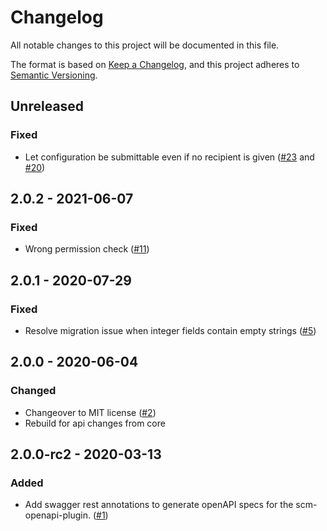 # Changelog
All notable changes to this project will be documented in this file.

The format is based on [Keep a Changelog](https://keepachangelog.com/en/1.0.0/),
and this project adheres to [Semantic Versioning](https://semver.org/spec/v2.0.0.html).

## Unreleased
### Fixed
- Let configuration be submittable even if no recipient is given ([#23](https://github.com/scm-manager/scm-notify-plugin/pull/23) and [#20](https://github.com/scm-manager/scm-notify-plugin/pull/20))

## 2.0.2 - 2021-06-07
### Fixed
- Wrong permission check ([#11](https://github.com/scm-manager/scm-notify-plugin/pull/11))

## 2.0.1 - 2020-07-29
### Fixed
- Resolve migration issue when integer fields contain empty strings ([#5](https://github.com/scm-manager/scm-notify-plugin/pull/5))

## 2.0.0 - 2020-06-04
### Changed
- Changeover to MIT license ([#2](https://github.com/scm-manager/scm-notify-plugin/pull/2))
- Rebuild for api changes from core

## 2.0.0-rc2 - 2020-03-13
### Added
- Add swagger rest annotations to generate openAPI specs for the scm-openapi-plugin. ([#1](https://github.com/scm-manager/scm-notify-plugin/pull/1))
